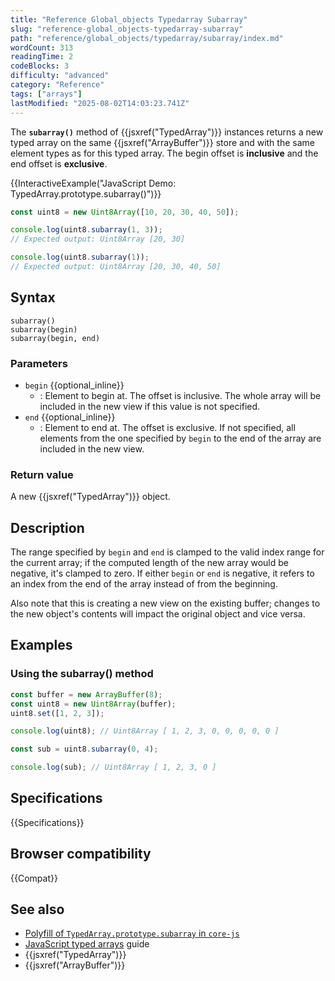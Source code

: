 ```yaml
---
title: "Reference Global_objects Typedarray Subarray"
slug: "reference-global_objects-typedarray-subarray"
path: "reference/global_objects/typedarray/subarray/index.md"
wordCount: 313
readingTime: 2
codeBlocks: 3
difficulty: "advanced"
category: "Reference"
tags: ["arrays"]
lastModified: "2025-08-02T14:03:23.741Z"
---
```



The **`subarray()`** method of {{jsxref("TypedArray")}} instances returns a new typed array
on the same {{jsxref("ArrayBuffer")}} store and with the same element types as for this
typed array. The begin offset is **inclusive** and the end
offset is **exclusive**.

{{InteractiveExample("JavaScript Demo: TypedArray.prototype.subarray()")}}

```js interactive-example
const uint8 = new Uint8Array([10, 20, 30, 40, 50]);

console.log(uint8.subarray(1, 3));
// Expected output: Uint8Array [20, 30]

console.log(uint8.subarray(1));
// Expected output: Uint8Array [20, 30, 40, 50]
```

## Syntax

```js-nolint
subarray()
subarray(begin)
subarray(begin, end)
```

### Parameters

- `begin` {{optional_inline}}
  - : Element to begin at. The offset is inclusive. The whole array will be included in
    the new view if this value is not specified.
- `end` {{optional_inline}}
  - : Element to end at. The offset is exclusive. If not specified, all elements from the
    one specified by `begin` to the end of the array are included in
    the new view.

### Return value

A new {{jsxref("TypedArray")}} object.

## Description

The range specified by `begin` and `end` is
clamped to the valid index range for the current array; if the computed length of the
new array would be negative, it's clamped to zero. If either
`begin` or `end` is negative, it refers to
an index from the end of the array instead of from the beginning.

Also note that this is creating a new view on the existing buffer; changes to the new
object's contents will impact the original object and vice versa.

## Examples

### Using the subarray() method

```js
const buffer = new ArrayBuffer(8);
const uint8 = new Uint8Array(buffer);
uint8.set([1, 2, 3]);

console.log(uint8); // Uint8Array [ 1, 2, 3, 0, 0, 0, 0, 0 ]

const sub = uint8.subarray(0, 4);

console.log(sub); // Uint8Array [ 1, 2, 3, 0 ]
```

## Specifications

{{Specifications}}

## Browser compatibility

{{Compat}}

## See also

- [Polyfill of `TypedArray.prototype.subarray` in `core-js`](https://github.com/zloirock/core-js#ecmascript-typed-arrays)
- [JavaScript typed arrays](/en-US/docs/Web/JavaScript/Guide/Typed_arrays) guide
- {{jsxref("TypedArray")}}
- {{jsxref("ArrayBuffer")}}
